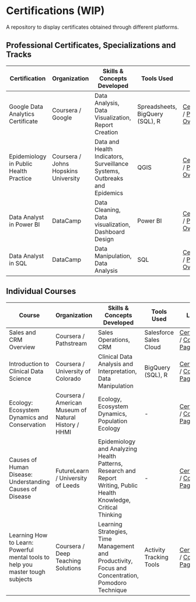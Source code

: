 # Certifications (WIP)

A repository to display certificates obtained through different platforms.

## Professional Certificates, Specializations and Tracks

| Certification                     | Organization          | Skills & Concepts Developed                                      | Tools Used                                             | Links                                              |
|-----------------------------------------|-----------------------|-------------------------------------------------------|--------------------------------------------------------|----------------------------------------------------|
| Google Data Analytics Certificate       | Coursera / Google             | Data Analysis, Data Visualization, Report Creation |  Spreadsheets, BigQuery (SQL), R   | [Certificate](https://www.credly.com/badges/5bed996c-96a8-4407-abe5-00562b229e94/) / [Program Overview](https://www.coursera.org/professional-certificates/google-data-analytics) |
| Epidemiology in Public Health Practice                | Coursera / Johns Hopskins University             | Data and Health Indicators, Surveillance Systems, Outbreaks and Epidemics                   | QGIS                                           | [Certificate](https://www.coursera.org/account/accomplishments/specialization/3T8K2BY4E6CF) / [Program Overview](https://www.coursera.org/specializations/professional-epidemiology?) |
| Data Analyst in Power BI                     | DataCamp              | Data Cleaning, Data visualization, Dashboard Design        | Power BI                      | [Certificate](https://www.datacamp.com/statement-of-accomplishment/track/79e002bdbcbe45c93ed47614fb1620a36c4e29a8) / [Program Overview](https://www.datacamp.com/tracks/data-analyst-in-power-bi) |
| Data Analyst in SQL                     | DataCamp              | Data Manipulation, Data Analysis         | SQL                                                  | [Certificate](https://www.datacamp.com/statement-of-accomplishment/track/9d930b3f1fdef214204236808f7ae1d002850b31) / [Program Overview](https://www.datacamp.com/tracks/data-analyst-in-sql) |

## Individual Courses
| Course                     | Organization          | Skills & Concepts Developed                                      | Tools Used                                             | Links                                              |
|-----------------------------------------|-----------------------|-------------------------------------------------------|--------------------------------------------------------|----------------------------------------------------|
| Sales and CRM Overview    | Coursera / Pathstream          | Sales Operations, CRM        | Salesforce Sales Cloud   | [Certificate](https://www.coursera.org/account/accomplishments/verify/MGY7F6WS5HAP) / [Course Page](https://www.coursera.org/learn/sales-and-crm-overview) |
| Introduction to Clinical Data Science    | Coursera / University of Colorado          | Clinical Data Analysis and Interpretation, Data Manipulation        | BigQuery (SQL), R   | [Certificate](https://www.coursera.org/account/accomplishments/verify/4XMT8V6VZSRN) / [Course Page](https://www.coursera.org/learn/introduction-clinical-data-science) |
| Ecology: Ecosystem Dynamics and Conservation        | Coursera / American Museum of Natural History / HHMI             | Ecology, Ecosystem Dynamics, Population Ecology     | -                             | [Certificate](https://www.coursera.org/account/accomplishments/verify/FH4Y78BVE6GU) / [Course Page](https://www.coursera.org/learn/ecology-conservation) |
| Causes of Human Disease: Understanding Causes of Disease                 | FutureLearn / University of Leeds   | Epidemiology and Analyzing Health Patterns, Research and Report Writing, Public Health Knowledge, Critical Thinking                | -                                                      | [Certificate](https://www.futurelearn.com/certificates/e3iekt3) / [Course Page](https://www.futurelearn.com/courses/human-disease-understanding-causes-of-disease) |
| Learning How to Learn: Powerful mental tools to help you master tough subjects    | Coursera / Deep Teaching Solutions          | Learning Strategies, Time Management and Productivity, Focus and Concentration, Pomodoro Technique        | Activity Tracking Tools   | [Certificate](https://www.coursera.org/account/accomplishments/verify/B2TZKY3M7XSQ) / [Course Page](https://www.coursera.org/learn/learning-how-to-learn) |

